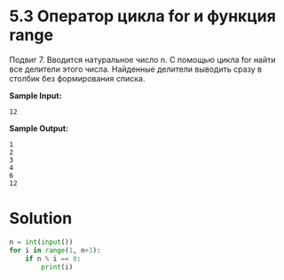 # 5.3 Оператор цикла for и функция range

Подвиг 7. Вводится натуральное число n. С помощью цикла for найти все делители этого числа. Найденные делители выводить
сразу в столбик без формирования списка.

**Sample Input:**

```
12
```

**Sample Output:**

```
1
2
3
4
6
12
```

# Solution

```python
n = int(input())
for i in range(1, n+1):
    if n % i == 0:
        print(i)
```